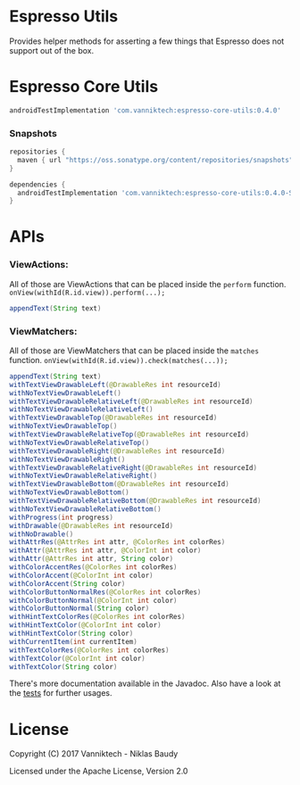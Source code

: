 Espresso Utils
==============

Provides helper methods for asserting a few things that Espresso does not support out of the box.

# Espresso Core Utils

```groovy
androidTestImplementation 'com.vanniktech:espresso-core-utils:0.4.0'
```

### Snapshots

```groovy
repositories {
  maven { url "https://oss.sonatype.org/content/repositories/snapshots" }
}

dependencies {
  androidTestImplementation 'com.vanniktech:espresso-core-utils:0.4.0-SNAPSHOT'
}
```

# APIs

### ViewActions:

All of those are ViewActions that can be placed inside the `perform` function. `onView(withId(R.id.view)).perform(...);`

```java
appendText(String text)
```

### ViewMatchers:

All of those are ViewMatchers that can be placed inside the `matches` function. `onView(withId(R.id.view)).check(matches(...));`

```java
appendText(String text)
withTextViewDrawableLeft(@DrawableRes int resourceId)
withNoTextViewDrawableLeft()
withTextViewDrawableRelativeLeft(@DrawableRes int resourceId)
withNoTextViewDrawableRelativeLeft()
withTextViewDrawableTop(@DrawableRes int resourceId)
withNoTextViewDrawableTop()
withTextViewDrawableRelativeTop(@DrawableRes int resourceId)
withNoTextViewDrawableRelativeTop()
withTextViewDrawableRight(@DrawableRes int resourceId)
withNoTextViewDrawableRight()
withTextViewDrawableRelativeRight(@DrawableRes int resourceId)
withNoTextViewDrawableRelativeRight()
withTextViewDrawableBottom(@DrawableRes int resourceId)
withNoTextViewDrawableBottom()
withTextViewDrawableRelativeBottom(@DrawableRes int resourceId)
withNoTextViewDrawableRelativeBottom()
withProgress(int progress)
withDrawable(@DrawableRes int resourceId)
withNoDrawable()
withAttrRes(@AttrRes int attr, @ColorRes int colorRes)
withAttr(@AttrRes int attr, @ColorInt int color)
withAttr(@AttrRes int attr, String color)
withColorAccentRes(@ColorRes int colorRes)
withColorAccent(@ColorInt int color)
withColorAccent(String color)
withColorButtonNormalRes(@ColorRes int colorRes)
withColorButtonNormal(@ColorInt int color)
withColorButtonNormal(String color)
withHintTextColorRes(@ColorRes int colorRes)
withHintTextColor(@ColorInt int color)
withHintTextColor(String color)
withCurrentItem(int currentItem)
withTextColorRes(@ColorRes int colorRes)
withTextColor(@ColorInt int color)
withTextColor(String color)
```

There's more documentation available in the Javadoc. Also have a look at the [tests](espresso-core-utils/src/androidTest/java/com/vanniktech/espresso/core/utils) for further usages.

# License

Copyright (C) 2017 Vanniktech - Niklas Baudy

Licensed under the Apache License, Version 2.0
